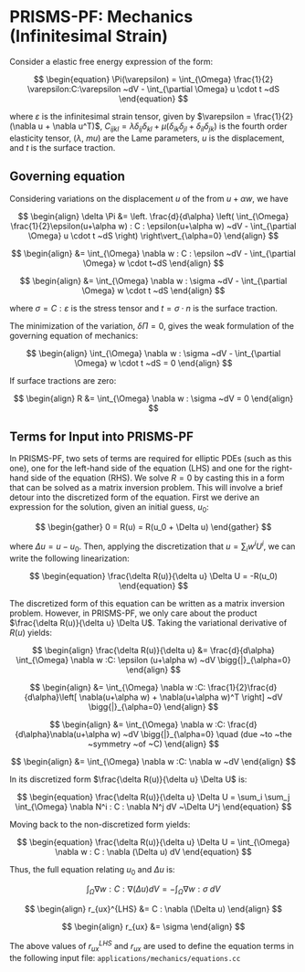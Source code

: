 # PRISMS-PF: Mechanics (Infinitesimal Strain)

Consider a elastic free energy expression of the form:

$$
\begin{equation}
  \Pi(\varepsilon) = \int_{\Omega}  \frac{1}{2} \varepsilon:C:\varepsilon  ~dV - \int_{\partial \Omega}   u \cdot t  ~dS
\end{equation}
$$

where $\varepsilon$ is the infinitesimal strain tensor, given by $\varepsilon = \frac{1}{2}(\nabla u + \nabla u^T)$,  $C_{ijkl}=\lambda \delta_{ij} \delta_{kl}+\mu ( \delta_{ik} \delta_{jl}+ \delta_{il} \delta_{jk} )$  is the fourth order elasticity tensor, ($\lambda$, $mu$) are the Lame parameters, $u$ is the displacement, and $t$ is the surface traction.

## Governing equation
Considering variations on the displacement $u$ of the from $u+\alpha w$, we have

$$
\begin{align}
\delta \Pi &=  \left. \frac{d}{d\alpha} \left( \int_{\Omega}    \frac{1}{2}\epsilon(u+\alpha w)  : C : \epsilon(u+\alpha w) ~dV  - \int_{\partial \Omega}   u \cdot t  ~dS \right) \right\vert_{\alpha=0}
\end{align}
$$

$$
\begin{align}
&=  \int_{\Omega}   \nabla w : C :  \epsilon  ~dV -  \int_{\partial \Omega}   w \cdot t~dS
\end{align}
$$

$$
\begin{align}
&=  \int_{\Omega}   \nabla w : \sigma  ~dV -  \int_{\partial \Omega}   w \cdot t  ~dS
\end{align}
$$

where $\sigma = C :  \varepsilon$ is the stress tensor and $t=\sigma \cdot n$ is the surface traction.

The minimization of the variation, $\delta \Pi=0$, gives the weak formulation of the governing equation of mechanics:

$$
\begin{align}
\int_{\Omega}   \nabla w : \sigma  ~dV -  \int_{\partial \Omega}   w \cdot t  ~dS = 0
\end{align}
$$

If surface tractions are zero: 

$$
\begin{align}
R &=  \int_{\Omega}   \nabla w :  \sigma ~dV = 0 
\end{align}
$$

## Terms for Input into PRISMS-PF
In PRISMS-PF, two sets of terms are required for elliptic PDEs (such as this one), one for the left-hand side of the equation (LHS) and one for the right-hand side of the equation (RHS). We solve $R=0$ by casting this in a form that can be solved as a matrix inversion problem. This will involve a brief detour into the discretized form of the equation. First we derive an expression for the solution, given an initial guess, $u_0$:

$$
\begin{gather}
0 = R(u) = R(u_0 + \Delta u)
\end{gather}
$$

where $\Delta u = u - u_0$. Then, applying the discretization that $u = \sum_i w^i U^i$, we can write the following linearization:

$$
\begin{equation}
\frac{\delta R(u)}{\delta u} \Delta U = -R(u_0)
\end{equation}
$$

The discretized form of this equation can be written as a matrix inversion problem. However, in PRISMS-PF, we only care about the product $\frac{\delta R(u)}{\delta u} \Delta U$. Taking the variational derivative of $R(u)$ yields:

$$
\begin{align}
\frac{\delta R(u)}{\delta u} &= \frac{d}{d\alpha} \int_{\Omega}   \nabla w :C: \epsilon (u+\alpha w) ~dV  \bigg{|}_{\alpha=0} 
\end{align}
$$

$$
\begin{align}
&=  \int_{\Omega}   \nabla w :C: \frac{1}{2}\frac{d}{d\alpha}\left[ \nabla(u+\alpha w) + \nabla(u+\alpha w)^T \right] ~dV \bigg{|}_{\alpha=0}
\end{align}
$$

$$
\begin{align}
&= \int_{\Omega}   \nabla w :C: \frac{d}{d\alpha}\nabla(u+\alpha w)  ~dV \bigg{|}_{\alpha=0} \quad (due ~to ~the ~symmetry ~of ~C) 
\end{align}
$$

$$
\begin{align}
&= \int_{\Omega}   \nabla w :C: \nabla w  ~dV 
\end{align}
$$

In its discretized form $\frac{\delta R(u)}{\delta u} \Delta U$ is:

$$
\begin{equation}
\frac{\delta R(u)}{\delta u} \Delta U = \sum_i \sum_j \int_{\Omega} \nabla N^i : C : \nabla N^j dV ~\Delta U^j
\end{equation}
$$

Moving back to the non-discretized form yields:

$$
\begin{equation}
\frac{\delta R(u)}{\delta u} \Delta U = \int_{\Omega} \nabla w : C : \nabla (\Delta u) dV
\end{equation}
$$

Thus, the full equation relating $u_0$ and $\Delta u$ is:

$$
\begin{equation}
\int_{\Omega} \nabla w : C : \nabla (\Delta u) dV = -\int_{\Omega}   \nabla w : \sigma ~dV
\end{equation}
$$

$$
\begin{align}
r_{ux}^{LHS} &= C : \nabla (\Delta u)
\end{align}
$$

$$
\begin{align}
r_{ux} &= \sigma
\end{align}
$$

The above values of $r_{ux}^{LHS}$ and $r_{ux}$ are used to define the equation terms in the following input file:
`applications/mechanics/equations.cc`
